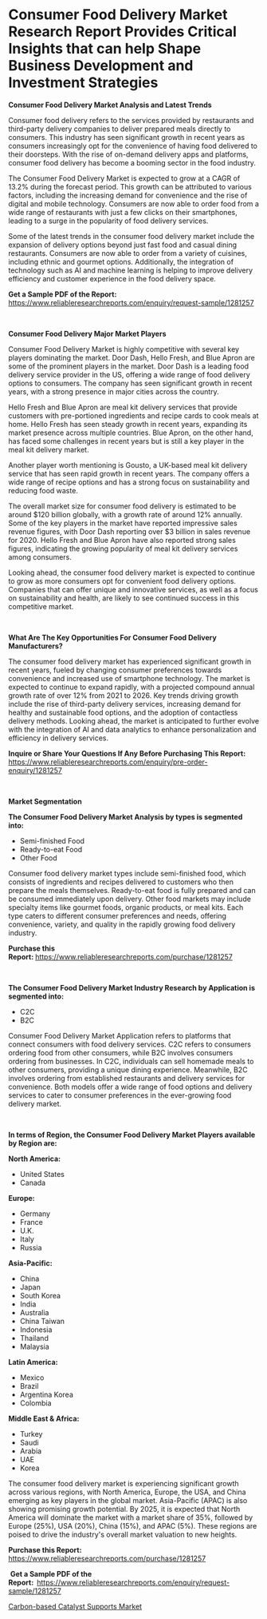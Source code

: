 <p><h1>Consumer Food Delivery Market Research Report Provides Critical Insights that can help Shape Business Development and Investment Strategies</h1></p><p><strong>Consumer Food Delivery Market Analysis and Latest Trends</strong></p>
<p><p>Consumer food delivery refers to the services provided by restaurants and third-party delivery companies to deliver prepared meals directly to consumers. This industry has seen significant growth in recent years as consumers increasingly opt for the convenience of having food delivered to their doorsteps. With the rise of on-demand delivery apps and platforms, consumer food delivery has become a booming sector in the food industry.</p><p>The Consumer Food Delivery Market is expected to grow at a CAGR of 13.2% during the forecast period. This growth can be attributed to various factors, including the increasing demand for convenience and the rise of digital and mobile technology. Consumers are now able to order food from a wide range of restaurants with just a few clicks on their smartphones, leading to a surge in the popularity of food delivery services.</p><p>Some of the latest trends in the consumer food delivery market include the expansion of delivery options beyond just fast food and casual dining restaurants. Consumers are now able to order from a variety of cuisines, including ethnic and gourmet options. Additionally, the integration of technology such as AI and machine learning is helping to improve delivery efficiency and customer experience in the food delivery space.</p></p>
<p><strong>Get a Sample PDF of the Report:&nbsp;</strong> <a href="https://www.reliableresearchreports.com/enquiry/request-sample/1281257">https://www.reliableresearchreports.com/enquiry/request-sample/1281257</a></p>
<p>&nbsp;</p>
<p><strong>Consumer Food Delivery Major Market Players</strong></p>
<p><p>Consumer Food Delivery Market is highly competitive with several key players dominating the market. Door Dash, Hello Fresh, and Blue Apron are some of the prominent players in the market. Door Dash is a leading food delivery service provider in the US, offering a wide range of food delivery options to consumers. The company has seen significant growth in recent years, with a strong presence in major cities across the country.</p><p>Hello Fresh and Blue Apron are meal kit delivery services that provide customers with pre-portioned ingredients and recipe cards to cook meals at home. Hello Fresh has seen steady growth in recent years, expanding its market presence across multiple countries. Blue Apron, on the other hand, has faced some challenges in recent years but is still a key player in the meal kit delivery market.</p><p>Another player worth mentioning is Gousto, a UK-based meal kit delivery service that has seen rapid growth in recent years. The company offers a wide range of recipe options and has a strong focus on sustainability and reducing food waste.</p><p>The overall market size for consumer food delivery is estimated to be around $120 billion globally, with a growth rate of around 12% annually. Some of the key players in the market have reported impressive sales revenue figures, with Door Dash reporting over $3 billion in sales revenue for 2020. Hello Fresh and Blue Apron have also reported strong sales figures, indicating the growing popularity of meal kit delivery services among consumers.</p><p>Looking ahead, the consumer food delivery market is expected to continue to grow as more consumers opt for convenient food delivery options. Companies that can offer unique and innovative services, as well as a focus on sustainability and health, are likely to see continued success in this competitive market.</p></p>
<p>&nbsp;</p>
<p><strong>What Are The Key Opportunities For Consumer Food Delivery Manufacturers?</strong></p>
<p><p>The consumer food delivery market has experienced significant growth in recent years, fueled by changing consumer preferences towards convenience and increased use of smartphone technology. The market is expected to continue to expand rapidly, with a projected compound annual growth rate of over 12% from 2021 to 2026. Key trends driving growth include the rise of third-party delivery services, increasing demand for healthy and sustainable food options, and the adoption of contactless delivery methods. Looking ahead, the market is anticipated to further evolve with the integration of AI and data analytics to enhance personalization and efficiency in delivery services.</p></p>
<p><strong>Inquire or Share Your Questions If Any Before Purchasing This Report:</strong> <a href="https://www.reliableresearchreports.com/enquiry/pre-order-enquiry/1281257">https://www.reliableresearchreports.com/enquiry/pre-order-enquiry/1281257</a></p>
<p>&nbsp;</p>
<p><strong>Market Segmentation</strong></p>
<p><strong>The Consumer Food Delivery Market Analysis by types is segmented into:</strong></p>
<p><ul><li>Semi-finished Food</li><li>Ready-to-eat Food</li><li>Other Food</li></ul></p>
<p><p>Consumer food delivery market types include semi-finished food, which consists of ingredients and recipes delivered to customers who then prepare the meals themselves. Ready-to-eat food is fully prepared and can be consumed immediately upon delivery. Other food markets may include specialty items like gourmet foods, organic products, or meal kits. Each type caters to different consumer preferences and needs, offering convenience, variety, and quality in the rapidly growing food delivery industry.</p></p>
<p><strong>Purchase this Report:&nbsp;</strong><a href="https://www.reliableresearchreports.com/purchase/1281257">https://www.reliableresearchreports.com/purchase/1281257</a></p>
<p>&nbsp;</p>
<p><strong>The Consumer Food Delivery Market Industry Research by Application is segmented into:</strong></p>
<p><ul><li>C2C</li><li>B2C</li></ul></p>
<p><p>Consumer Food Delivery Market Application refers to platforms that connect consumers with food delivery services. C2C refers to consumers ordering food from other consumers, while B2C involves consumers ordering from businesses. In C2C, individuals can sell homemade meals to other consumers, providing a unique dining experience. Meanwhile, B2C involves ordering from established restaurants and delivery services for convenience. Both models offer a wide range of food options and delivery services to cater to consumer preferences in the ever-growing food delivery market.</p></p>
<p>&nbsp;</p>
<p><strong>In terms of Region, the Consumer Food Delivery Market Players available by Region are:</strong></p>
<p>
    <p> <strong> North America: </strong>
        <ul>
            <li>United States</li>
            <li>Canada</li>
        </ul>
        </p> 
    <p> <strong> Europe: </strong>
        <ul>
            <li>Germany</li>
            <li>France</li>
            <li>U.K.</li>
            <li>Italy</li>
            <li>Russia</li>
        </ul>
        </p> 
    <p> <strong> Asia-Pacific: </strong>
        <ul>
            <li>China</li>
            <li>Japan</li>
            <li>South Korea</li>
            <li>India</li>
            <li>Australia</li>
            <li>China Taiwan</li>
            <li>Indonesia</li>
            <li>Thailand</li>
            <li>Malaysia</li>
        </ul>
        </p> 
    <p> <strong> Latin America: </strong>
        <ul>
            <li>Mexico</li>
            <li>Brazil</li>
            <li>Argentina Korea</li>
            <li>Colombia</li>
        </ul>
        </p> 
    <p> <strong> Middle East & Africa: </strong>
        <ul>
            <li>Turkey</li>
            <li>Saudi</li>
            <li>Arabia</li>
            <li>UAE</li>
            <li>Korea</li>
        </ul>
    </p>
    </p>
<p><p>The consumer food delivery market is experiencing significant growth across various regions, with North America, Europe, the USA, and China emerging as key players in the global market. Asia-Pacific (APAC) is also showing promising growth potential. By 2025, it is expected that North America will dominate the market with a market share of 35%, followed by Europe (25%), USA (20%), China (15%), and APAC (5%). These regions are poised to drive the industry's overall market valuation to new heights.</p></p>
<p><strong>Purchase this Report: </strong><a href="https://www.reliableresearchreports.com/purchase/1281257">https://www.reliableresearchreports.com/purchase/1281257</a></p>
<p>&nbsp;<strong>Get a Sample PDF of the Report:&nbsp;&nbsp;</strong><a href="https://www.reliableresearchreports.com/enquiry/request-sample/1281257">https://www.reliableresearchreports.com/enquiry/request-sample/1281257</a></p>
<p><strong></strong></p>
<p><p><a href="https://github.com/danielneavesallisons03mba/Market-Research-Report-List-1/blob/main/carbon-based-catalyst-supports-market.md">Carbon-based Catalyst Supports Market</a></p></p>